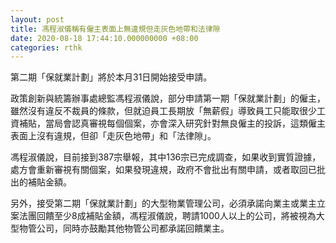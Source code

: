 ```yaml
---
layout: post
title: 馮程淑儀稱有僱主表面上無違規但走灰色地帶和法律隙
date: 2020-08-18 17:44:10.000000000 +08:00
categories: rthk
---
```


第二期「保就業計劃」將於本月31日開始接受申請。

政策創新與統籌辦事處總監馮程淑儀說，部分申請第一期「保就業計劃」的僱主，雖然沒有違反不裁員的條款，但就迫員工長期放「無薪假」導致員工只能取很少工資補貼，當局會認真審視每個個案，亦會深入研究針對無良僱主的投訴，這類僱主表面上沒有違規，但卻「走灰色地帶」和「法律隙」。

馮程淑儀說，目前接到387宗舉報，其中136宗已完成調查，如果收到實質證據，處方會重新審視有關個案，如果發現違規，政府不會批出有關申請，或者取回已批出的補貼金額。

另外，接受第二期「保就業計劃」的大型物業管理公司，必須承諾向業主或業主立案法團回饋至少8成補貼金額，馮程淑儀說，聘請1000人以上的公司，將被視為大型物管公司，同時亦鼓勵其他物管公司都承諾回饋業主。

